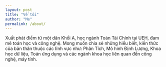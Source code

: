 ```yaml
---
layout: post
title: "Về tôi"
author: "Me"
permalink: /about/
---
```


Xuất phát điểm từ một dân Khối A, học ngành Toán Tài Chính tại UEH, đam mê toán học và công nghệ. Mong muốn chia sẻ những hiểu biết, kiến thức của bản thân thuộc các lĩnh vực như: Phân Tích, Mô hình Định Lượng, Khoa học dữ liệu, Toán ứng dụng và các ngành khoa học liên quan đến công nghệ, máy tính.
